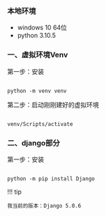 ### 本地环境

* windows 10 64位
* python 3.10.5

### 一、虚拟环境Venv

第一步：安装

```

python -m venv venv

```

第二步：启动刚刚建好的虚拟环境

```

venv/Scripts/activate

```


### 二、django部分

第一步：安装

```

python -m pip install Django

```

!!! tip

    我当前的版本：Django 5.0.6